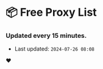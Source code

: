 # :package: Free Proxy List
### Updated every 15 minutes.

- Last updated: `2024-07-26 08:08`

:heart:
